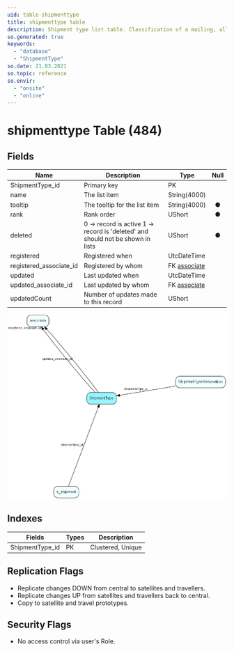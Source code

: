 ```yaml
---
uid: table-shipmenttype
title: shipmenttype table
description: Shipment type list table. Classification of a mailing, allowing recipients to subscribe to lists
so.generated: true
keywords:
  - "database"
  - "ShipmentType"
so.date: 21.03.2021
so.topic: reference
so.envir:
  - "onsite"
  - "online"
---
```


# shipmenttype Table (484)

## Fields

| Name | Description | Type | Null |
|------|-------------|------|:----:|
|ShipmentType\_id|Primary key|PK| |
|name|The list item|String(4000)| |
|tooltip|The tooltip for the list item|String(4000)|&#x25CF;|
|rank|Rank order|UShort|&#x25CF;|
|deleted|0 -&gt; record is active 1 -&gt; record is &apos;deleted&apos; and should not be shown in lists|UShort|&#x25CF;|
|registered|Registered when|UtcDateTime| |
|registered\_associate\_id|Registered by whom|FK [associate](associate.md)| |
|updated|Last updated when|UtcDateTime| |
|updated\_associate\_id|Last updated by whom|FK [associate](associate.md)| |
|updatedCount|Number of updates made to this record|UShort| |


![ShipmentType table relationship diagram](./media/ShipmentType.png)

## Indexes

| Fields | Types | Description |
|--------|-------|-------------|
|ShipmentType\_id |PK |Clustered, Unique |

## Replication Flags

* Replicate changes DOWN from central to satellites and travellers.
* Replicate changes UP from satellites and travellers back to central.
* Copy to satellite and travel prototypes.

## Security Flags

* No access control via user's Role.

